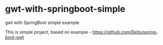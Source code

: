# gwt-with-springboot-simple
gwt with SpringBoot simple example

This is simple project, based on example - https://github.com/Ekito/spring-boot-gwt
